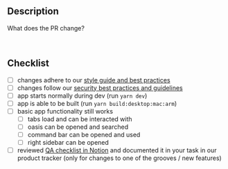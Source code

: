## Description

What does the PR change?

<br>

## Checklist

- [ ] changes adhere to our [style guide and best practices](https://www.notion.so/deta/Code-Style-Guide-and-Best-Practices-b414ce8e5f7845898d022d73db02ab17?pvs=4)
- [ ] changes follow our [security best practices and guidelines](https://www.notion.so/deta/Security-Model-and-Best-Practices-3dd464808bad4c519eb44aa3e41f42a6?pvs=4)
- [ ] app starts normally during dev (run `yarn dev`)
- [ ] app is able to be built (run `yarn build:desktop:mac:arm`)
- [ ] basic app functionality still works
  - [ ] tabs load and can be interacted with
  - [ ] oasis can be opened and searched
  - [ ] command bar can be opened and used
  - [ ] right sidebar can be opened
- [ ] reviewed [QA checklist in Notion](https://www.notion.so/deta/53e61375720c40af816bc596d1f6168a?v=5600cfbbd6884657afa76ee5bbc55258&pvs=4) and documented it in your task in our product tracker (only for changes to one of the grooves / new features)

